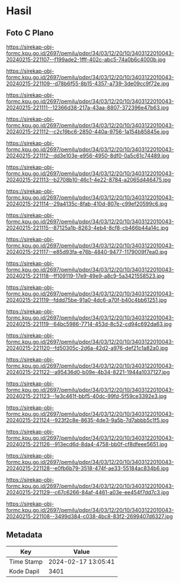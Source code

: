 # Hasil

## Foto C Plano

https://sirekap-obj-formc.kpu.go.id/2697/pemilu/pdpr/34/03/12/20/10/3403122010043-20240215-221107--f199ade2-1fff-402c-abc5-74a0b6c4000b.jpg

https://sirekap-obj-formc.kpu.go.id/2697/pemilu/pdpr/34/03/12/20/10/3403122010043-20240215-221109--d78b6f55-8b15-4357-a739-3de09cc9f72e.jpg

https://sirekap-obj-formc.kpu.go.id/2697/pemilu/pdpr/34/03/12/20/10/3403122010043-20240215-221111--12366d38-217a-43aa-8807-372396e47b63.jpg

https://sirekap-obj-formc.kpu.go.id/2697/pemilu/pdpr/34/03/12/20/10/3403122010043-20240215-221112--c2c19bc6-2850-440a-9756-1a154b85845e.jpg

https://sirekap-obj-formc.kpu.go.id/2697/pemilu/pdpr/34/03/12/20/10/3403122010043-20240215-221112--dd3e103e-e956-4950-8df0-0a5c61c74489.jpg

https://sirekap-obj-formc.kpu.go.id/2697/pemilu/pdpr/34/03/12/20/10/3403122010043-20240215-221113--b2708b10-46c1-4e22-8784-a2065d446475.jpg

https://sirekap-obj-formc.kpu.go.id/2697/pemilu/pdpr/34/03/12/20/10/3403122010043-20240215-221114--29a4135c-8fab-410d-807e-c99ef20599c6.jpg

https://sirekap-obj-formc.kpu.go.id/2697/pemilu/pdpr/34/03/12/20/10/3403122010043-20240215-221115--87125a1b-8263-4eb4-8cf8-cb466b44a14c.jpg

https://sirekap-obj-formc.kpu.go.id/2697/pemilu/pdpr/34/03/12/20/10/3403122010043-20240215-221117--e85d93fa-e76b-4840-9477-1179009f7ea0.jpg

https://sirekap-obj-formc.kpu.go.id/2697/pemilu/pdpr/34/03/12/20/10/3403122010043-20240215-221118--ff109119-17e9-49e9-a8c9-5a3421558523.jpg

https://sirekap-obj-formc.kpu.go.id/2697/pemilu/pdpr/34/03/12/20/10/3403122010043-20240215-221119--fddd75be-91a0-4dc6-a70f-b40c4bb61251.jpg

https://sirekap-obj-formc.kpu.go.id/2697/pemilu/pdpr/34/03/12/20/10/3403122010043-20240215-221119--64bc5986-7714-453d-8c52-cd94c692da63.jpg

https://sirekap-obj-formc.kpu.go.id/2697/pemilu/pdpr/34/03/12/20/10/3403122010043-20240215-221120--fd50305c-2d6a-42d2-a976-def21c1a82a0.jpg

https://sirekap-obj-formc.kpu.go.id/2697/pemilu/pdpr/34/03/12/20/10/3403122010043-20240215-221122--a95436d0-b09e-4b34-8221-1944a1037127.jpg

https://sirekap-obj-formc.kpu.go.id/2697/pemilu/pdpr/34/03/12/20/10/3403122010043-20240215-221123--1e3c461f-bbf5-40dc-99fd-5f59ce3392e3.jpg

https://sirekap-obj-formc.kpu.go.id/2697/pemilu/pdpr/34/03/12/20/10/3403122010043-20240215-221124--923f2c8e-8635-4de3-9a5b-7d7abbb5c1f5.jpg

https://sirekap-obj-formc.kpu.go.id/2697/pemilu/pdpr/34/03/12/20/10/3403122010043-20240215-221126--913ecd6d-8da4-4758-bb0f-cf8dfeee5651.jpg

https://sirekap-obj-formc.kpu.go.id/2697/pemilu/pdpr/34/03/12/20/10/3403122010043-20240215-221128--e0fb6b79-3518-474f-ae33-55184ac834b6.jpg

https://sirekap-obj-formc.kpu.go.id/2697/pemilu/pdpr/34/03/12/20/10/3403122010043-20240215-221129--c67c6266-84af-4461-a03e-ee454f7dd7c3.jpg

https://sirekap-obj-formc.kpu.go.id/2697/pemilu/pdpr/34/03/12/20/10/3403122010043-20240215-221108--3499d384-c038-4bc8-83f2-2699407d6327.jpg


## Metadata

| Key        | Value               |
| ---------- | ------------------- |
| Time Stamp | 2024-02-17 13:05:41 |
| Kode Dapil | 3401                |



